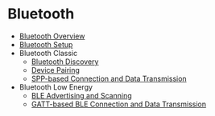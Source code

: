 # Bluetooth<!--bluetooth-->

<!--Kit: Connectivity Kit-->
<!--Subsystem: Communication-->
<!--Owner: @enjoy_sunshine-->
<!--Designer: @chengguohong; @tangjia15-->
<!--Tester: @wangfeng517-->

- [Bluetooth Overview](bluetooth-overview.md)
- [Bluetooth Setup](br-development-guide.md)
- Bluetooth Classic
  - [Bluetooth Discovery](br-discovery-development-guide.md)
  - [Device Pairing](br-pair-device-development-guide.md)
  - [SPP-based Connection and Data Transmission](spp-development-guide.md)
- Bluetooth Low Energy
  - [BLE Advertising and Scanning](ble-development-guide.md)
  - [GATT-based BLE Connection and Data Transmission](gatt-development-guide.md)
